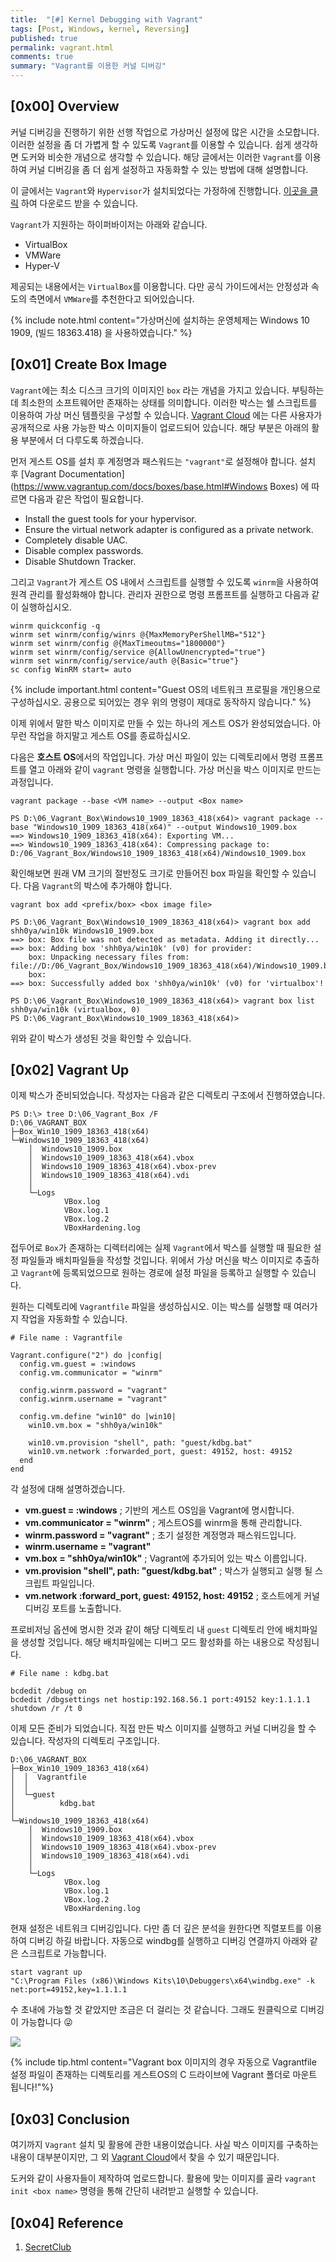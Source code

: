 ```yaml
---
title:  "[#] Kernel Debugging with Vagrant"
tags: [Post, Windows, kernel, Reversing]
published: true
permalink: vagrant.html
comments: true
summary: "Vagrant를 이용한 커널 디버깅"
---
```


## [0x00] Overview

커널 디버깅을 진행하기 위한 선행 작업으로 가상머신 설정에 많은 시간을 소모합니다. 이러한 설정을 좀 더 가볍게 할 수 있도록 `Vagrant`를 이용할 수 있습니다. 쉽게 생각하면 도커와 비슷한 개념으로 생각할 수 있습니다. 해당 글에서는 이러한 `Vagrant`를 이용하여 커널 디버깅을 좀 더 쉽게 설정하고 자동화할 수 있는 방법에 대해 설명합니다.

이 글에서는 `Vagrant`와 `Hypervisor`가 설치되었다는 가정하에 진행합니다. <a href="https://www.vagrantup.com/downloads.html">이곳을 클릭</a> 하여 다운로드 받을 수 있습니다.

`Vagrant`가 지원하는 하이퍼바이저는 아래와 같습니다.

- VirtualBox
- VMWare
- Hyper-V

제공되는 내용에서는 `VirtualBox`를 이용합니다. 다만 공식 가이드에서는 안정성과 속도의 측면에서 `VMWare`를 추천한다고 되어있습니다. 

{% include note.html content="가상머신에 설치하는 운영체제는 Windows 10 1909, (빌드 18363.418) 을 사용하였습니다." %}



## [0x01] Create Box Image

`Vagrant`에는 최소 디스크 크기의 이미지인 `box` 라는 개념을 가지고 있습니다. 부팅하는데 최소한의 소프트웨어만 존재하는 상태를 의미합니다. 이러한 박스는 쉘 스크립트를 이용하여 가상 머신 템플릿을 구성할 수 있습니다. <a href="https://app.vagrantup.com/boxes/search">Vagrant Cloud</a> 에는 다른 사용자가 공개적으로 사용 가능한 박스 이미지들이 업로드되어 있습니다. 해당 부분은 아래의 활용 부분에서 더 다루도록 하겠습니다.

먼저 게스트 OS를 설치 후 계정명과 패스워드는 `"vagrant"`로 설정해야 합니다. 설치 후 [Vagrant Documentation](https://www.vagrantup.com/docs/boxes/base.html#Windows Boxes) 에 따르면 다음과 같은 작업이 필요합니다.

- Install the guest tools for your hypervisor.
- Ensure the virtual network adapter is configured as a private network.
- Completely disable UAC.
- Disable complex passwords.
- Disable Shutdown Tracker.

그리고 `Vagrant`가 게스트 OS  내에서 스크립트를 실행할 수 있도록 `winrm`을 사용하여 원격 관리를 활성화해야 합니다. 관리자 권한으로 명령 프롬프트를 실행하고 다음과 같이 실행하십시오.

```
winrm quickconfig -q
winrm set winrm/config/winrs @{MaxMemoryPerShellMB="512"}
winrm set winrm/config @{MaxTimeoutms="1800000"}
winrm set winrm/config/service @{AllowUnencrypted="true"}
winrm set winrm/config/service/auth @{Basic="true"}
sc config WinRM start= auto
```

{% include important.html content="Guest OS의 네트워크 프로필을 개인용으로 구성하십시오. 공용으로 되어있는 경우 위의 명령이 제대로 동작하지 않습니다." %}

이제 위에서 말한 박스 이미지로 만들 수 있는 하나의 게스트 OS가 완성되었습니다. 아무런 작업을 하지말고 게스트 OS를 종료하십시오.

다음은 **호스트 OS**에서의 작업입니다.
가상 머신 파일이 있는 디렉토리에서 명령 프롬프트를 열고 아래와 같이 `vagrant` 명령을 실행합니다. 가상 머신을 박스 이미지로 만드는 과정입니다.

```
vagrant package --base <VM name> --output <Box name>
```

```
PS D:\06_Vagrant_Box\Windows10_1909_18363_418(x64)> vagrant package --base "Windows10_1909_18363_418(x64)" --output Windows10_1909.box                                                                                                          ==> Windows10_1909_18363_418(x64): Exporting VM...
==> Windows10_1909_18363_418(x64): Compressing package to: D:/06_Vagrant_Box/Windows10_1909_18363_418(x64)/Windows10_1909.box
```

확인해보면 원래 VM 크기의 절반정도 크기로 만들어진 box 파일을 확인할 수 있습니다. 다음 `Vagrant`의 박스에 추가해야 합니다.

```
vagrant box add <prefix/box> <box image file>
```

```
PS D:\06_Vagrant_Box\Windows10_1909_18363_418(x64)> vagrant box add shh0ya/win10k Windows10_1909.box
==> box: Box file was not detected as metadata. Adding it directly...
==> box: Adding box 'shh0ya/win10k' (v0) for provider:
    box: Unpacking necessary files from: file://D:/06_Vagrant_Box/Windows10_1909_18363_418(x64)/Windows10_1909.box
    box:
==> box: Successfully added box 'shh0ya/win10k' (v0) for 'virtualbox'!

PS D:\06_Vagrant_Box\Windows10_1909_18363_418(x64)> vagrant box list
shh0ya/win10k (virtualbox, 0)
PS D:\06_Vagrant_Box\Windows10_1909_18363_418(x64)>
```

위와 같이 박스가 생성된 것을 확인할 수 있습니다.



## [0x02] Vagrant Up

이제 박스가 준비되었습니다. 작성자는 다음과 같은 디렉토리 구조에서 진행하였습니다.

```
PS D:\> tree D:\06_Vagrant_Box /F                                                                     
D:\06_VAGRANT_BOX
├─Box_Win10_1909_18363_418(x64)
└─Windows10_1909_18363_418(x64)
    │  Windows10_1909.box
    │  Windows10_1909_18363_418(x64).vbox
    │  Windows10_1909_18363_418(x64).vbox-prev
    │  Windows10_1909_18363_418(x64).vdi
    │
    └─Logs
            VBox.log
            VBox.log.1
            VBox.log.2
            VBoxHardening.log
```

접두어로 `Box`가 존재하는 디렉터리에는 실제 `Vagrant`에서 박스를 실행할 때 필요한 설정 파일들과 배치파일들을 작성할 것입니다. 위에서 가상 머신을 박스 이미지로 추출하고 `Vagrant`에 등록되었으므로 원하는 경로에 설정 파일을 등록하고 실행할 수 있습니다.

원하는 디렉토리에 `Vagrantfile` 파일을 생성하십시오. 이는 박스를 실행할 때 여러가지 작업을 자동화할 수 있습니다.

```
# File name : Vagrantfile

Vagrant.configure("2") do |config|
  config.vm.guest = :windows
  config.vm.communicator = "winrm"

  config.winrm.password = "vagrant"
  config.winrm.username = "vagrant"	
  
  config.vm.define "win10" do |win10|
    win10.vm.box = "shh0ya/win10k"
    
    win10.vm.provision "shell", path: "guest/kdbg.bat"
    win10.vm.network :forwarded_port, guest: 49152, host: 49152		
  end
end
```

각 설정에 대해 설명하겠습니다.

- **vm.guest = :windows** ; 기반의 게스트 OS임을 Vagrant에 명시합니다.
- **vm.communicator = "winrm"** ; 게스트OS를 winrm을 통해 관리합니다.
- **winrm.password = "vagrant"** ; 초기 설정한 계정명과 패스워드입니다.
- **winrm.username = "vagrant"**
- **vm.box = "shh0ya/win10k"** ; Vagrant에 추가되어 있는 박스 이름입니다.
- **vm.provision "shell", path: "guest/kdbg.bat"** ; 박스가 실행되고 실행 될 스크립트 파일입니다.
- **vm.network :forward_port, guest: 49152, host: 49152** ; 호스트에게 커널 디버깅 포트를 노출합니다.



프로비저닝 옵션에 명시한 것과 같이 해당 디렉토리 내 `guest` 디렉토리 안에 배치파일을 생성할 것입니다.
해당 배치파일에는 디버그 모드 활성화를 하는 내용으로 작성됩니다.

```
# File name : kdbg.bat

bcdedit /debug on
bcdedit /dbgsettings net hostip:192.168.56.1 port:49152 key:1.1.1.1
shutdown /r /t 0
```

이제 모든 준비가 되었습니다. 직접 만든 박스 이미지를 실행하고 커널 디버깅을 할 수 있습니다. 
작성자의 디렉토리 구조입니다.

```
D:\06_VAGRANT_BOX
├─Box_Win10_1909_18363_418(x64)
│  │  Vagrantfile
│  │
│  └─guest
│          kdbg.bat
│
└─Windows10_1909_18363_418(x64)
    │  Windows10_1909.box
    │  Windows10_1909_18363_418(x64).vbox
    │  Windows10_1909_18363_418(x64).vbox-prev
    │  Windows10_1909_18363_418(x64).vdi
    │
    └─Logs
            VBox.log
            VBox.log.1
            VBox.log.2
            VBoxHardening.log
```

현재 설정은 네트워크 디버깅입니다. 다만 좀 더 깊은 분석을 원한다면 직렬포트를 이용하여 디버깅 하길 바랍니다.
자동으로 windbg를 실행하고 디버깅 연결까지 아래와 같은 스크립트로 가능합니다.

```
start vagrant up
"C:\Program Files (x86)\Windows Kits\10\Debuggers\x64\windbg.exe" -k net:port=49152,key=1.1.1.1
```

수 초내에 가능할 것 같았지만 조금은 더 걸리는 것 같습니다. 그래도 원클릭으로 디버깅이 가능합니다 :stuck_out_tongue_winking_eye:

<img src="https://github.com/Shhoya/shhoya.github.io/blob/master/rsrc/post/kd.gif?raw=true">

{% include tip.html content="Vagrant box 이미지의 경우 자동으로 Vagrantfile 설정 파일이 존재하는 디렉토리를 게스트OS의 C 드라이브에 Vagrant 폴더로 마운트 됩니다!"%}



## [0x03] Conclusion

여기까지 `Vagrant` 설치 및 활용에 관한 내용이었습니다. 사실 박스 이미지를 구축하는 내용이 대부분이지만, 그 외 <a href="https://app.vagrantup.com/boxes/search">Vagrant Cloud</a>에서 찾을 수 있기 때문입니다.

도커와 같이 사용자들이 제작하여 업로드합니다. 활용에 맞는 이미지를 골라 `vagrant init <box name>` 명령을 통해 간단히 내려받고 실행할 수 있습니다.



## [0x04] Reference

1. [SecretClub](https://secret.club/2020/04/10/kernel_debugging_in_seconds.html)



